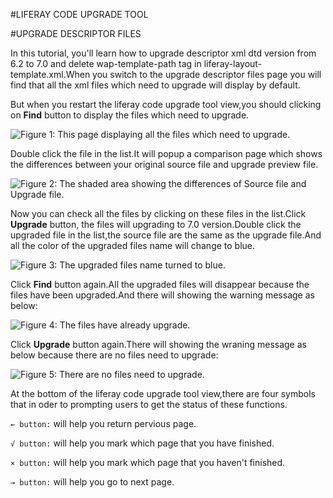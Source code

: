 #LIFERAY CODE UPGRADE TOOL

#UPGRADE DESCRIPTOR FILES 

In this tutorial, you'll learn how to upgrade descriptor xml dtd version from 6.2 to 7.0 and delete wap-template-path tag in liferay-layout-template.xml.When you switch to the upgrade descriptor files page you will find that all the xml files which need to upgrade will display by default.

But when you restart the liferay code upgrade tool view,you should clicking on **Find** button to display the files which need to upgrade.

![Figure 1: This page displaying all the files which need to upgrade.](/images/showing-all-the-files.png)

 Double click the file in the list.It will popup a comparison page which shows the differences between your original source file and upgrade preview file.

![Figure 2: The shaded area showing the differences of Source file and Upgrade file.](/images/comparison-page.png)

Now you can check all the files by clicking on these files in the list.Click **Upgrade** button, the files will upgrading to 7.0 version.Double click the upgraded file in the list,the source file are the same as the upgrade file.And all the color of the upgraded files name will change to blue.

![Figure 3: The upgraded files name turned to blue.](/images/upgraded-file-color.png)

Click **Find** button again.All the upgraded files will disappear because the files have been upgraded.And there will showing the warning message as below:

![Figure 4: The files have already upgrade.](/images/wraning-message1.png)

Click **Upgrade** button again.There will showing the wraning message as below because there are no files need to upgrade:

![Figure 5: There are no files need to upgrade.](/images/wraning-message2.png)

At the bottom of the liferay code upgrade tool view,there are four symbols that in oder to prompting users to get the status of these functions.


`← button:` will help you return pervious page.

`√ button:` will help you mark which page that you have finished.

`× button:` will help you mark which page that you haven't finished.

`→ button:` will help you go to next page.

